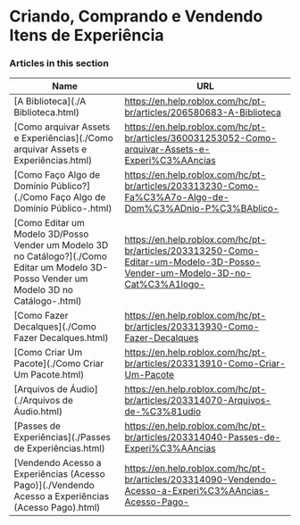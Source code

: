 # Criando, Comprando e Vendendo Itens de Experiência  
### Articles in this section
Name|URL
-|-
[A Biblioteca](./A Biblioteca.html) |https://en.help.roblox.com/hc/pt-br/articles/206580683-A-Biblioteca
[Como arquivar Assets e Experiências](./Como arquivar Assets e Experiências.html) |https://en.help.roblox.com/hc/pt-br/articles/360031253052-Como-arquivar-Assets-e-Experi%C3%AAncias
[Como Faço Algo de Domínio Público?](./Como Faço Algo de Domínio Público-.html) |https://en.help.roblox.com/hc/pt-br/articles/203313230-Como-Fa%C3%A7o-Algo-de-Dom%C3%ADnio-P%C3%BAblico-
[Como Editar um Modelo 3D/Posso Vender um Modelo 3D no Catálogo?](./Como Editar um Modelo 3D-Posso Vender um Modelo 3D no Catálogo-.html) |https://en.help.roblox.com/hc/pt-br/articles/203313250-Como-Editar-um-Modelo-3D-Posso-Vender-um-Modelo-3D-no-Cat%C3%A1logo-
[Como Fazer Decalques](./Como Fazer Decalques.html) |https://en.help.roblox.com/hc/pt-br/articles/203313930-Como-Fazer-Decalques
[Como Criar Um Pacote](./Como Criar Um Pacote.html) |https://en.help.roblox.com/hc/pt-br/articles/203313910-Como-Criar-Um-Pacote
[Arquivos de Áudio](./Arquivos de Áudio.html) |https://en.help.roblox.com/hc/pt-br/articles/203314070-Arquivos-de-%C3%81udio
[Passes de Experiências](./Passes de Experiências.html) |https://en.help.roblox.com/hc/pt-br/articles/203314040-Passes-de-Experi%C3%AAncias
[Vendendo Acesso a Experiências (Acesso Pago)](./Vendendo Acesso a Experiências (Acesso Pago).html) |https://en.help.roblox.com/hc/pt-br/articles/203314090-Vendendo-Acesso-a-Experi%C3%AAncias-Acesso-Pago-